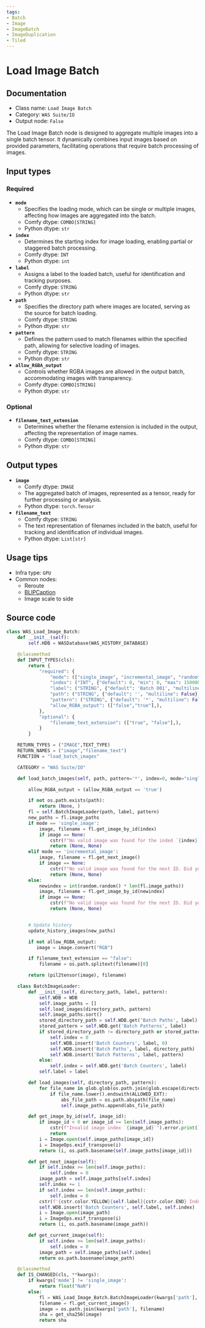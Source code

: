 ```yaml
---
tags:
- Batch
- Image
- ImageBatch
- ImageDuplication
- Tiled
---
```


# Load Image Batch
## Documentation
- Class name: `Load Image Batch`
- Category: `WAS Suite/IO`
- Output node: `False`

The Load Image Batch node is designed to aggregate multiple images into a single batch tensor. It dynamically combines input images based on provided parameters, facilitating operations that require batch processing of images.
## Input types
### Required
- **`mode`**
    - Specifies the loading mode, which can be single or multiple images, affecting how images are aggregated into the batch.
    - Comfy dtype: `COMBO[STRING]`
    - Python dtype: `str`
- **`index`**
    - Determines the starting index for image loading, enabling partial or staggered batch processing.
    - Comfy dtype: `INT`
    - Python dtype: `int`
- **`label`**
    - Assigns a label to the loaded batch, useful for identification and tracking purposes.
    - Comfy dtype: `STRING`
    - Python dtype: `str`
- **`path`**
    - Specifies the directory path where images are located, serving as the source for batch loading.
    - Comfy dtype: `STRING`
    - Python dtype: `str`
- **`pattern`**
    - Defines the pattern used to match filenames within the specified path, allowing for selective loading of images.
    - Comfy dtype: `STRING`
    - Python dtype: `str`
- **`allow_RGBA_output`**
    - Controls whether RGBA images are allowed in the output batch, accommodating images with transparency.
    - Comfy dtype: `COMBO[STRING]`
    - Python dtype: `str`
### Optional
- **`filename_text_extension`**
    - Determines whether the filename extension is included in the output, affecting the representation of image names.
    - Comfy dtype: `COMBO[STRING]`
    - Python dtype: `str`
## Output types
- **`image`**
    - Comfy dtype: `IMAGE`
    - The aggregated batch of images, represented as a tensor, ready for further processing or analysis.
    - Python dtype: `torch.Tensor`
- **`filename_text`**
    - Comfy dtype: `STRING`
    - The text representation of filenames included in the batch, useful for tracking and identification of individual images.
    - Python dtype: `List[str]`
## Usage tips
- Infra type: `GPU`
- Common nodes:
    - Reroute
    - [BLIPCaption](../../comfyui-art-venture/Nodes/BLIPCaption.md)
    - Image scale to side



## Source code
```python
class WAS_Load_Image_Batch:
    def __init__(self):
        self.HDB = WASDatabase(WAS_HISTORY_DATABASE)

    @classmethod
    def INPUT_TYPES(cls):
        return {
            "required": {
                "mode": (["single_image", "incremental_image", "random"],),
                "index": ("INT", {"default": 0, "min": 0, "max": 150000, "step": 1}),
                "label": ("STRING", {"default": 'Batch 001', "multiline": False}),
                "path": ("STRING", {"default": '', "multiline": False}),
                "pattern": ("STRING", {"default": '*', "multiline": False}),
                "allow_RGBA_output": (["false","true"],),
            },
            "optional": {
                "filename_text_extension": (["true", "false"],),
            }
        }

    RETURN_TYPES = ("IMAGE",TEXT_TYPE)
    RETURN_NAMES = ("image","filename_text")
    FUNCTION = "load_batch_images"

    CATEGORY = "WAS Suite/IO"

    def load_batch_images(self, path, pattern='*', index=0, mode="single_image", label='Batch 001', allow_RGBA_output='false', filename_text_extension='true'):

        allow_RGBA_output = (allow_RGBA_output == 'true')

        if not os.path.exists(path):
            return (None, )
        fl = self.BatchImageLoader(path, label, pattern)
        new_paths = fl.image_paths
        if mode == 'single_image':
            image, filename = fl.get_image_by_id(index)
            if image == None:
                cstr(f"No valid image was found for the inded `{index}`").error.print()
                return (None, None)
        elif mode == 'incremental_image':
            image, filename = fl.get_next_image()
            if image == None:
                cstr(f"No valid image was found for the next ID. Did you remove images from the source directory?").error.print()
                return (None, None)
        else:
            newindex = int(random.random() * len(fl.image_paths))
            image, filename = fl.get_image_by_id(newindex)
            if image == None:
                cstr(f"No valid image was found for the next ID. Did you remove images from the source directory?").error.print()
                return (None, None)


        # Update history
        update_history_images(new_paths)

        if not allow_RGBA_output:
           image = image.convert("RGB")

        if filename_text_extension == "false":
            filename = os.path.splitext(filename)[0]

        return (pil2tensor(image), filename)

    class BatchImageLoader:
        def __init__(self, directory_path, label, pattern):
            self.WDB = WDB
            self.image_paths = []
            self.load_images(directory_path, pattern)
            self.image_paths.sort()
            stored_directory_path = self.WDB.get('Batch Paths', label)
            stored_pattern = self.WDB.get('Batch Patterns', label)
            if stored_directory_path != directory_path or stored_pattern != pattern:
                self.index = 0
                self.WDB.insert('Batch Counters', label, 0)
                self.WDB.insert('Batch Paths', label, directory_path)
                self.WDB.insert('Batch Patterns', label, pattern)
            else:
                self.index = self.WDB.get('Batch Counters', label)
            self.label = label

        def load_images(self, directory_path, pattern):
            for file_name in glob.glob(os.path.join(glob.escape(directory_path), pattern), recursive=True):
                if file_name.lower().endswith(ALLOWED_EXT):
                    abs_file_path = os.path.abspath(file_name)
                    self.image_paths.append(abs_file_path)

        def get_image_by_id(self, image_id):
            if image_id < 0 or image_id >= len(self.image_paths):
                cstr(f"Invalid image index `{image_id}`").error.print()
                return
            i = Image.open(self.image_paths[image_id])
            i = ImageOps.exif_transpose(i)
            return (i, os.path.basename(self.image_paths[image_id]))

        def get_next_image(self):
            if self.index >= len(self.image_paths):
                self.index = 0
            image_path = self.image_paths[self.index]
            self.index += 1
            if self.index == len(self.image_paths):
                self.index = 0
            cstr(f'{cstr.color.YELLOW}{self.label}{cstr.color.END} Index: {self.index}').msg.print()
            self.WDB.insert('Batch Counters', self.label, self.index)
            i = Image.open(image_path)
            i = ImageOps.exif_transpose(i)
            return (i, os.path.basename(image_path))

        def get_current_image(self):
            if self.index >= len(self.image_paths):
                self.index = 0
            image_path = self.image_paths[self.index]
            return os.path.basename(image_path)

    @classmethod
    def IS_CHANGED(cls, **kwargs):
        if kwargs['mode'] != 'single_image':
            return float("NaN")
        else:
            fl = WAS_Load_Image_Batch.BatchImageLoader(kwargs['path'], kwargs['label'], kwargs['pattern'])
            filename = fl.get_current_image()
            image = os.path.join(kwargs['path'], filename)
            sha = get_sha256(image)
            return sha

```
